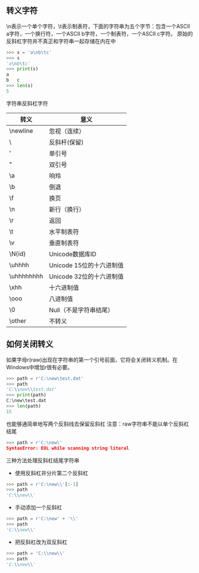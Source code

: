 ## 转义字符
\n表示一个单个字符，\t表示制表符，下面的字符串为五个字节：包含一个ASCII a字符，一个换行符，一个ASCII b字符，一个制表符，一个ASCII c字符。
原始的反斜杠字符并不真正和字符串一起存储在内在中
```python
>>> s = 'a\nb\tc'
>>> s
'a\nb\tc'
>>> print(s)
a
b	c
>>> len(s)
5
```
字符串反斜杠字符

转义|意义
----|--------
\newline | 忽视（连续）
\\ | 反斜杆(保留\)
\' | 单引号
\" | 双引号
\a | 响玲
\b | 倒退
\f | 换页
\n | 新行（换行）
\r | 返回
\t | 水平制表符
\v | 垂直制表符
\N{id} | Unicode数据库ID
\uhhhh | Unicode 15位的十六进制值
\uhhhhhhhh | Unicode 32位的十六进制值
\xhh | 十六进制值
\ooo | 八进制值
\0 | Null（不是字符串结尾）
\other | 不转义

## 如何关闭转义

如果字母r(raw)出现在字符串的第一个引号前面，它将会关闭转义机制。在Windows中增加r很有必要。
```python
>>> path = r'C:\new\test.dat'
>>> path
'C:\\new\\test.dat'
>>> print(path)
C:\new\test.dat
>>> len(path)
15
```
也能够通简单地写两个反斜线去保留反斜杠
注意：raw字符串不能以单个反斜杠结尾
```python
>>> path = r'C:\new\'
SyntaxError: EOL while scanning string literal
```
三种方法处理反斜杠结尾字符串
* 使用反斜杠并分片第二个反斜杠
```python
>>> path = r'C:\new\\'[:-1]
>>> path
'C:\\new\\'
```
* 手动添加一个反斜杠
```python
>>> path = r'C:\new' + '\\'
>>> path
'C:\\new\\'
```
* 把反斜杠改为双反斜杠
```python
>>> path = 'C:\\new\\'
>>> path
'C:\\new\\'
```
